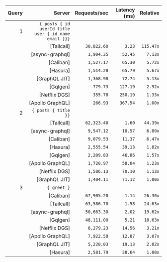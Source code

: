<!-- PERFORMANCE_RESULTS_START -->

| Query | Server | Requests/sec | Latency (ms) | Relative |
|-------:|--------:|--------------:|--------------:|---------:|
| 1 | `{ posts { id userId title user { id name email }}}` |
|| [Tailcall] | `30,822.60` | `3.23` | `115.47x` |
|| [async-graphql] | `1,904.35` | `52.45` | `7.13x` |
|| [Caliban] | `1,527.17` | `65.30` | `5.72x` |
|| [Hasura] | `1,514.28` | `65.79` | `5.67x` |
|| [GraphQL JIT] | `1,368.98` | `72.74` | `5.13x` |
|| [Gqlgen] | `779.73` | `127.19` | `2.92x` |
|| [Netflix DGS] | `355.78` | `250.19` | `1.33x` |
|| [Apollo GraphQL] | `266.93` | `367.54` | `1.00x` |
| 2 | `{ posts { title }}` |
|| [Tailcall] | `62,323.40` | `1.60` | `44.39x` |
|| [async-graphql] | `9,547.12` | `10.57` | `6.80x` |
|| [Caliban] | `9,079.53` | `11.37` | `6.47x` |
|| [Hasura] | `2,555.54` | `39.13` | `1.82x` |
|| [Gqlgen] | `2,209.83` | `46.86` | `1.57x` |
|| [Apollo GraphQL] | `1,720.97` | `58.04` | `1.23x` |
|| [Netflix DGS] | `1,586.13` | `70.10` | `1.13x` |
|| [GraphQL JIT] | `1,404.11` | `71.12` | `1.00x` |
| 3 | `{ greet }` |
|| [Caliban] | `67,905.20` | `1.14` | `26.30x` |
|| [Tailcall] | `63,586.70` | `1.58` | `24.63x` |
|| [async-graphql] | `50,663.30` | `2.02` | `19.62x` |
|| [Gqlgen] | `48,111.00` | `5.21` | `18.63x` |
|| [Netflix DGS] | `8,279.23` | `14.56` | `3.21x` |
|| [Apollo GraphQL] | `7,922.58` | `12.87` | `3.07x` |
|| [GraphQL JIT] | `5,220.03` | `19.13` | `2.02x` |
|| [Hasura] | `2,581.79` | `38.64` | `1.00x` |

<!-- PERFORMANCE_RESULTS_END -->
